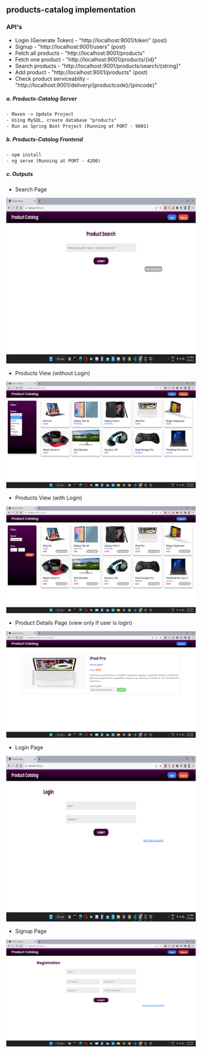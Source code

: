## products-catalog implementation

### API's

- Login (Generate Token) - "http://localhost:9001/token" (post)
- Signup - "http://localhost:9001/users" (post)
- Fetch all products - "http://localhost:9001/products"
- Fetch one product - "http://localhost:9001/products/{id}"
- Search products - "http://localhost:9001/products/search/{string}"
- Add product - "http://localhost:9001/products" (post)
- Check product serviceablity -"http://localhost:9001/delivery/{productcode}/{pincode}"

##### a. Products-Catalog Server

    - Maven -> Update Project
    - Using MySQL, create database "products"
    - Run as Spring Boot Project (Running at PORT - 9001)

##### b. Products-Catalog Frontend

    - npm install
    - ng serve (Running at PORT - 4200)

##### c. Outputs

- Search Page

<img src="https://raw.githubusercontent.com/itsrahulhere/products-catalog/main/products-frontend/screenshots/search-page.png" width="1080" height="440" />

- Products View (without Login)

<img src="https://raw.githubusercontent.com/itsrahulhere/products-catalog/main/products-frontend/screenshots/products-without-login.png" />

- Products View (with Login)

<img src="https://raw.githubusercontent.com/itsrahulhere/products-catalog/main/products-frontend/screenshots/products-with-login.png" />

- Product Details Page (view only if user is login)

<img src="https://raw.githubusercontent.com/itsrahulhere/products-catalog/main/products-frontend/screenshots/product-details.png" />

- Login Page

<img src="https://raw.githubusercontent.com/itsrahulhere/products-catalog/main/products-frontend/screenshots/login.png" width="1080" height="440" />

- Signup Page

<img src="https://raw.githubusercontent.com/itsrahulhere/products-catalog/main/products-frontend/screenshots/signup.png" />

